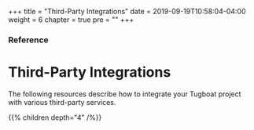 +++
title = "Third-Party Integrations"
date = 2019-09-19T10:58:04-04:00
weight = 6
chapter = true
pre = "<b></b>"
+++

### Reference

# Third-Party Integrations

The following resources describe how to integrate your Tugboat project with various third-party services.

{{% children depth="4" /%}}
